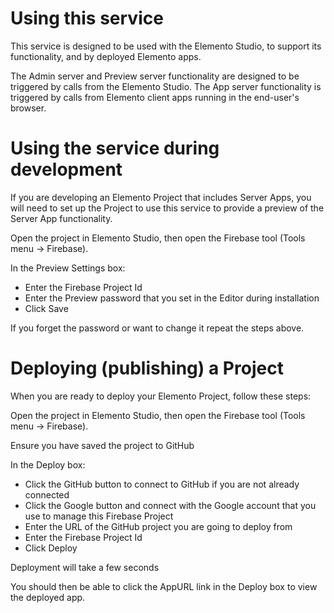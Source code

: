 # Using this service

This service is designed to be used with the Elemento Studio, to support its functionality, and by deployed Elemento apps.

The Admin server and Preview server functionality are designed to be triggered by calls from the Elemento Studio.
The App server functionality is triggered by calls from Elemento client apps running in the end-user's browser.


# Using the service during development

If you are developing an Elemento Project that includes Server Apps, 
you will need to set up the Project to use this service to provide a preview of the Server App functionality.

Open the project in Elemento Studio, then open the Firebase tool (Tools menu -> Firebase).

In the Preview Settings box:
- Enter the Firebase Project Id
- Enter the Preview password that you set in the Editor during installation
- Click Save

If you forget the password or want to change it repeat the steps above.

# Deploying (publishing) a Project

When you are ready to deploy your Elemento Project, follow these steps:

Open the project in Elemento Studio, then open the Firebase tool (Tools menu -> Firebase).

Ensure you have saved the project to GitHub

In the Deploy box:
- Click the GitHub button to connect to GitHub if you are not already connected
- Click the Google button and connect with the Google account that you use to manage this Firebase Project
- Enter the URL of the GitHub project you are going to deploy from
- Enter the Firebase Project Id
- Click Deploy

Deployment will take a few seconds

You should then be able to click the AppURL link in the Deploy box to view the deployed app.
